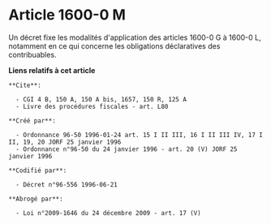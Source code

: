 # Article 1600-0 M

Un décret fixe les modalités d'application des articles 1600-0 G à 1600-0 L, notamment en ce qui concerne les obligations
déclaratives des contribuables.

**Liens relatifs à cet article**

	**Cite**:

	  - CGI 4 B, 150 A, 150 A bis, 1657, 150 R, 125 A
	  - Livre des procédures fiscales - art. L80

	**Créé par**:

	  - Ordonnance 96-50 1996-01-24 art. 15 I II III, 16 I II III IV, 17 I II, 19, 20 JORF 25 janvier 1996
	  - Ordonnance n°96-50 du 24 janvier 1996 - art. 20 (V) JORF 25 janvier 1996

	**Codifié par**:

	  - Décret n°96-556 1996-06-21

	**Abrogé par**:

	  - Loi n°2009-1646 du 24 décembre 2009 - art. 17 (V)
